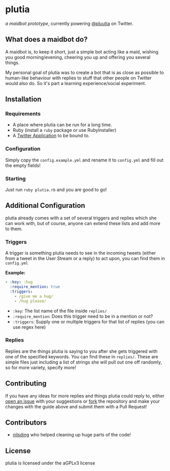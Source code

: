 # plutia

_a maidbot prototype_, currently powering [@pluutia](https://twitter.com/pluutia) on Twitter.

## What does a maidbot do?

A maidbot is, to keep it short, just a simple bot acting like a maid, wishing you good morning/evening, cheering you up and offering you several things.

My personal goal of plutia was to create a bot that is as close as possible to human-like behaviour with replies to stuff that other people on Twitter would also do. So it's part a learning experience/social experiment.

## Installation

### Requirements

* A place where plutia can be run for a long time.
* Ruby (install a `ruby` package or use RubyInstaller)
* A [Twitter Application](https://apps.twitter.com/) to be bound to.

### Configuration

Simply copy the `config.example.yml` and rename it to `config.yml` and fill out the empty fields!

### Starting

Just run `ruby plutia.rb` and you are good to go!

## Additional Configuration

plutia already comes with a set of several triggers and replies which she can work with, but of course, anyone can extend these lists and add more to them.

### Triggers

A trigger is something plutia needs to see in the incoming tweets (either from a tweet in the User Stream or a reply) to act upon, you can find them in `config.yml`

**Example:**
```yml
- :key: :hug
  :require_mention: true
  :triggers:
    - /give me a hug/
    - /hug please/
```

* `:key`: The list name of the file inside `replies/`
* `:require_mention`: Does this trigger need to be in a mention or not?
* `:triggers`: Supply one or multiple triggers for that list of replies (you can use regex here)

### Replies

Replies are the things plutia is saying to you after she gets triggered with one of the specified keywords. You can find these in `replies/`. These are simple files just including a list of strings she will pull out one off randomly, so for more variety, specify more!

## Contributing

If you have any ideas for more replies and things plutia could reply to, either [open an issue](https://github.com/pixeldesu/plutia/issues/new) with your suggestions or [fork](https://github.com/pixeldesu/plutia/fork) the repository and make your changes with the guide above and submit them with a Pull Request!

## Contributors

* [nilsding](https://github.com/nilsding) who helped cleaning up huge parts of the code!

## License

plutia is licensed under the aGPLv3 license

